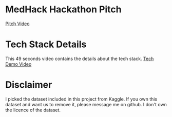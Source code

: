 # MedHack Hackathon Pitch
[Pitch Video](https://www.youtube.com/watch?v=psqjuB_8A14)
# Tech Stack Details
This 49 seconds video contains the details about the tech stack.
[Tech Demo Video](https://youtu.be/JL9Dfv04ZhA)

# Disclaimer
I picked the dataset included in this project from Kaggle. If you own this dataset and want us to remove it, please message me on github.
I don't own the licence of the dataset.
